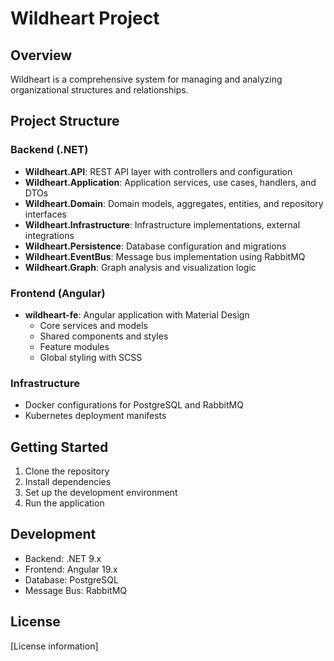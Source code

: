 # Wildheart Project

## Overview
Wildheart is a comprehensive system for managing and analyzing organizational structures and relationships.

## Project Structure

### Backend (.NET)
- **Wildheart.API**: REST API layer with controllers and configuration
- **Wildheart.Application**: Application services, use cases, handlers, and DTOs
- **Wildheart.Domain**: Domain models, aggregates, entities, and repository interfaces
- **Wildheart.Infrastructure**: Infrastructure implementations, external integrations
- **Wildheart.Persistence**: Database configuration and migrations
- **Wildheart.EventBus**: Message bus implementation using RabbitMQ
- **Wildheart.Graph**: Graph analysis and visualization logic

### Frontend (Angular)
- **wildheart-fe**: Angular application with Material Design
  - Core services and models
  - Shared components and styles
  - Feature modules
  - Global styling with SCSS

### Infrastructure
- Docker configurations for PostgreSQL and RabbitMQ
- Kubernetes deployment manifests

## Getting Started
1. Clone the repository
2. Install dependencies
3. Set up the development environment
4. Run the application

## Development
- Backend: .NET 9.x
- Frontend: Angular 19.x
- Database: PostgreSQL
- Message Bus: RabbitMQ

## License
[License information] 